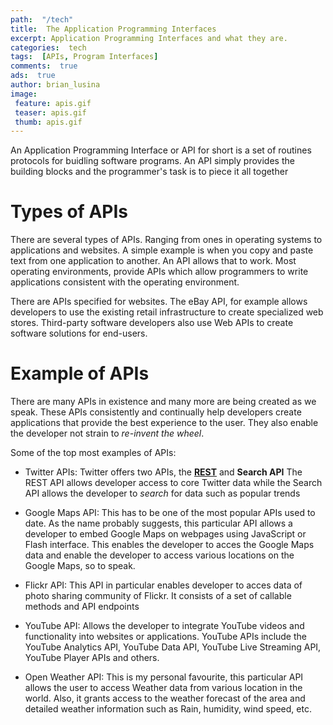 ```yaml
---
path:  "/tech"
title:  The Application Programming Interfaces
excerpt: Application Programming Interfaces and what they are.
categories:  tech
tags:  [APIs, Program Interfaces]
comments:  true
ads:  true
author: brian_lusina
image:
 feature: apis.gif
 teaser: apis.gif
 thumb: apis.gif 
---
```


An Application Programming Interface or API for short is a set of routines protocols for buidling software programs. An API simply provides the building blocks and the programmer's task is to piece it all together

# Types of APIs

There are several types of APIs. Ranging from ones in operating systems to applications and websites. A simple example is when you copy and paste text from one application to another. An API allows that to work.
Most operating environments, provide APIs which allow programmers to write applications consistent with the operating environment.

There are APIs specified for websites. The eBay API, for example allows developers to use the existing retail infrastructure to create specialized web stores. Third-party software developers also use Web APIs to create software solutions for end-users.

# Example of APIs

There are many APIs in existence and many more are being created as we speak. These APIs consistently and continually help developers create applications that provide the best experience to the user. They also enable the developer not strain to _re-invent the wheel_.

Some of the top most examples of APIs:

- Twitter APIs:
  Twitter offers two APIs, the [**REST**](https://en.wikipedia.org/wiki/Representational_state_transfer 'More about REST API') and **Search API**
  The REST API allows developer access to core Twitter data while the Search API allows the developer to _search_ for data such as popular trends

- Google Maps API:
  This has to be one of the most popular APIs used to date. As the name probably suggests, this particular API allows a developer to embed Google Maps on webpages using JavaScript or Flash interface. This enables the developer to acces the Google Maps data and enable the developer to access various locations on the Google Maps, so to speak.

- Flickr API:
  This API in particular enables developer to acces data of photo sharing community of Flickr. It consists of a set of callable methods and API endpoints

- YouTube API:
  Allows the developer to integrate YouTube videos and functionality into websites or applications. YouTube APIs include the YouTube Analytics API, YouTube Data API, YouTube Live Streaming API, YouTube Player APIs and others.

- Open Weather API:
  This is my personal favourite, this particular API allows the user to access Weather data from various location in the world.
  Also, it grants access to the weather forecast of the area and detailed weather information such as Rain, humidity, wind speed, etc.
